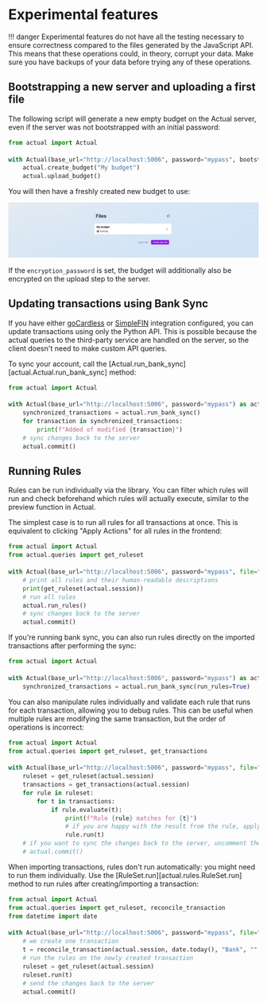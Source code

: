 # Experimental features

!!! danger
    Experimental features do not have all the testing necessary to ensure correctness compared to the
    files generated by the JavaScript API. This means that these operations could, in theory, corrupt your data.
    Make sure you have backups of your data before trying any of these operations.

## Bootstrapping a new server and uploading a first file

The following script will generate a new empty budget on the Actual server, even if the server was not bootstrapped
with an initial password:

```python
from actual import Actual

with Actual(base_url="http://localhost:5006", password="mypass", bootstrap=True) as actual:
    actual.create_budget("My budget")
    actual.upload_budget()
```

You will then have a freshly created new budget to use:

![created-budget](./static/new-budget.png?raw=true)

If the `encryption_password` is set, the budget will additionally also be encrypted on the upload step to the server.

## Updating transactions using Bank Sync

If you have either [goCardless](https://actualbudget.org/docs/advanced/bank-sync/#gocardless-setup) or
[SimpleFIN](https://actualbudget.org/docs/experimental/simplefin-sync/) integration configured, you can update
transactions using only the Python API. This is possible because the actual queries to the third-party service
are handled on the server, so the client doesn't need to make custom API queries.

To sync your account, call the [Actual.run_bank_sync][actual.Actual.run_bank_sync] method:

```python
from actual import Actual

with Actual(base_url="http://localhost:5006", password="mypass") as actual:
    synchronized_transactions = actual.run_bank_sync()
    for transaction in synchronized_transactions:
        print(f"Added of modified {transaction}")
    # sync changes back to the server
    actual.commit()

```

## Running Rules

Rules can be run individually via the library. You can filter which rules will run and check beforehand which rules will
actually execute, similar to the preview function in Actual.

The simplest case is to run all rules for all transactions at once. This is equivalent to clicking "Apply Actions" for
all rules in the frontend:

```python
from actual import Actual
from actual.queries import get_ruleset

with Actual(base_url="http://localhost:5006", password="mypass", file="My budget") as actual:
    # print all rules and their human-readable descriptions
    print(get_ruleset(actual.session))
    # run all rules
    actual.run_rules()
    # sync changes back to the server
    actual.commit()
```

If you're running bank sync, you can also run rules directly on the imported transactions after performing the sync:

```python
from actual import Actual

with Actual(base_url="http://localhost:5006", password="mypass") as actual:
    synchronized_transactions = actual.run_bank_sync(run_rules=True)
```

You can also manipulate rules individually and validate each rule that runs for each transaction, allowing you to debug
rules. This can be useful when multiple rules are modifying the same transaction, but the order of operations is
incorrect:

```python
from actual import Actual
from actual.queries import get_ruleset, get_transactions

with Actual(base_url="http://localhost:5006", password="mypass", file="My budget") as actual:
    ruleset = get_ruleset(actual.session)
    transactions = get_transactions(actual.session)
    for rule in ruleset:
        for t in transactions:
            if rule.evaluate(t):
                print(f"Rule {rule} matches for {t}")
                # if you are happy with the result from the rule, apply it
                rule.run(t)
    # if you want to sync the changes back to the server, uncomment the following line
    # actual.commit()
```

When importing transactions, rules don't run automatically: you might need to run them individually. Use
the [RuleSet.run][actual.rules.RuleSet.run] method to run rules after creating/importing a transaction:

```python
from actual import Actual
from actual.queries import get_ruleset, reconcile_transaction
from datetime import date

with Actual(base_url="http://localhost:5006", password="mypass", file="My budget") as actual:
    # we create one transaction
    t = reconcile_transaction(actual.session, date.today(), "Bank", "", notes="Coffee", amount=-4.50)
    # run the rules on the newly created transaction
    ruleset = get_ruleset(actual.session)
    ruleset.run(t)
    # send the changes back to the server
    actual.commit()
```
